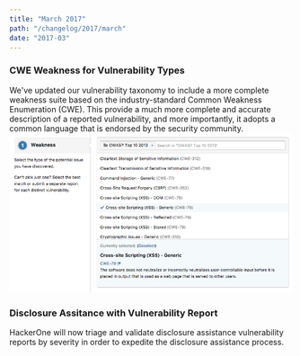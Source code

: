 ```yaml
---
title: "March 2017"
path: "/changelog/2017/march"
date: "2017-03"
---
```


### CWE Weakness for Vulnerability Types
We've updated our vulnerability taxonomy to include a more complete weakness suite based on the industry-standard Common Weakness Enumeration (CWE). This provide a much more complete and accurate description of a reported vulnerability, and more importantly, it adopts a common language that is endorsed by the security community.
![march_2017](./images/march_2017.png)

### Disclosure Assitance with Vulnerability Report
HackerOne will now triage and validate disclosure assistance vulnerability reports by severity in order to expedite the disclosure assistance process. 
